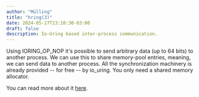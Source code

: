 ```yaml
---
author: "Mülling"
title: "hring(3)"
date: 2024-05-27T23:10:30-03:00
draft: false
description: Io-Uring based inter-process communication.
---
```


Using IORING_OP_NOP it's possible to send arbitrary data (up to 64 bits) to another process. We can use this to share memory-pool entries, meaning, we can send data to another process. All the synchronization machinery is already provided -- for free -- by io_uring. You only need a shared memory allocator.

You can read more about it [here](https://github.com/Mulling/io-uring-ipc?tab=readme-ov-file#io_uring-ipc).
